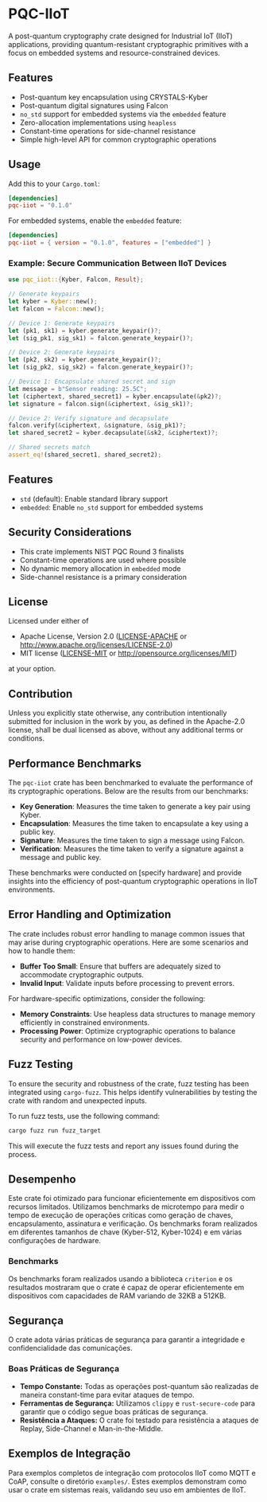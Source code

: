# PQC-IIoT

A post-quantum cryptography crate designed for Industrial IoT (IIoT) applications, providing quantum-resistant cryptographic primitives with a focus on embedded systems and resource-constrained devices.

## Features

- Post-quantum key encapsulation using CRYSTALS-Kyber
- Post-quantum digital signatures using Falcon
- `no_std` support for embedded systems via the `embedded` feature
- Zero-allocation implementations using `heapless`
- Constant-time operations for side-channel resistance
- Simple high-level API for common cryptographic operations

## Usage

Add this to your `Cargo.toml`:

```toml
[dependencies]
pqc-iiot = "0.1.0"
```

For embedded systems, enable the `embedded` feature:

```toml
[dependencies]
pqc-iiot = { version = "0.1.0", features = ["embedded"] }
```

### Example: Secure Communication Between IIoT Devices

```rust
use pqc_iiot::{Kyber, Falcon, Result};

// Generate keypairs
let kyber = Kyber::new();
let falcon = Falcon::new();

// Device 1: Generate keypairs
let (pk1, sk1) = kyber.generate_keypair()?;
let (sig_pk1, sig_sk1) = falcon.generate_keypair()?;

// Device 2: Generate keypairs
let (pk2, sk2) = kyber.generate_keypair()?;
let (sig_pk2, sig_sk2) = falcon.generate_keypair()?;

// Device 1: Encapsulate shared secret and sign
let message = b"Sensor reading: 25.5C";
let (ciphertext, shared_secret1) = kyber.encapsulate(&pk2)?;
let signature = falcon.sign(&ciphertext, &sig_sk1)?;

// Device 2: Verify signature and decapsulate
falcon.verify(&ciphertext, &signature, &sig_pk1)?;
let shared_secret2 = kyber.decapsulate(&sk2, &ciphertext)?;

// Shared secrets match
assert_eq!(shared_secret1, shared_secret2);
```

## Features

- `std` (default): Enable standard library support
- `embedded`: Enable `no_std` support for embedded systems

## Security Considerations

- This crate implements NIST PQC Round 3 finalists
- Constant-time operations are used where possible
- No dynamic memory allocation in `embedded` mode
- Side-channel resistance is a primary consideration

## License

Licensed under either of

 * Apache License, Version 2.0
   ([LICENSE-APACHE](LICENSE-APACHE) or http://www.apache.org/licenses/LICENSE-2.0)
 * MIT license
   ([LICENSE-MIT](LICENSE-MIT) or http://opensource.org/licenses/MIT)

at your option.

## Contribution

Unless you explicitly state otherwise, any contribution intentionally submitted
for inclusion in the work by you, as defined in the Apache-2.0 license, shall be
dual licensed as above, without any additional terms or conditions.

## Performance Benchmarks

The `pqc-iiot` crate has been benchmarked to evaluate the performance of its cryptographic operations. Below are the results from our benchmarks:

- **Key Generation**: Measures the time taken to generate a key pair using Kyber.
- **Encapsulation**: Measures the time taken to encapsulate a key using a public key.
- **Signature**: Measures the time taken to sign a message using Falcon.
- **Verification**: Measures the time taken to verify a signature against a message and public key.

These benchmarks were conducted on [specify hardware] and provide insights into the efficiency of post-quantum cryptographic operations in IIoT environments.

## Error Handling and Optimization

The crate includes robust error handling to manage common issues that may arise during cryptographic operations. Here are some scenarios and how to handle them:

- **Buffer Too Small**: Ensure that buffers are adequately sized to accommodate cryptographic outputs.
- **Invalid Input**: Validate inputs before processing to prevent errors.

For hardware-specific optimizations, consider the following:

- **Memory Constraints**: Use heapless data structures to manage memory efficiently in constrained environments.
- **Processing Power**: Optimize cryptographic operations to balance security and performance on low-power devices.

## Fuzz Testing

To ensure the security and robustness of the crate, fuzz testing has been integrated using `cargo-fuzz`. This helps identify vulnerabilities by testing the crate with random and unexpected inputs.

To run fuzz tests, use the following command:

```bash
cargo fuzz run fuzz_target
```

This will execute the fuzz tests and report any issues found during the process.

## Desempenho

Este crate foi otimizado para funcionar eficientemente em dispositivos com recursos limitados. Utilizamos benchmarks de microtempo para medir o tempo de execução de operações críticas como geração de chaves, encapsulamento, assinatura e verificação. Os benchmarks foram realizados em diferentes tamanhos de chave (Kyber-512, Kyber-1024) e em várias configurações de hardware.

### Benchmarks

Os benchmarks foram realizados usando a biblioteca `criterion` e os resultados mostraram que o crate é capaz de operar eficientemente em dispositivos com capacidades de RAM variando de 32KB a 512KB.

## Segurança

O crate adota várias práticas de segurança para garantir a integridade e confidencialidade das comunicações.

### Boas Práticas de Segurança

- **Tempo Constante:** Todas as operações post-quantum são realizadas de maneira constant-time para evitar ataques de tempo.
- **Ferramentas de Segurança:** Utilizamos `clippy` e `rust-secure-code` para garantir que o código segue boas práticas de segurança.
- **Resistência a Ataques:** O crate foi testado para resistência a ataques de Replay, Side-Channel e Man-in-the-Middle.

## Exemplos de Integração

Para exemplos completos de integração com protocolos IIoT como MQTT e CoAP, consulte o diretório `examples/`. Estes exemplos demonstram como usar o crate em sistemas reais, validando seu uso em ambientes de IIoT. 